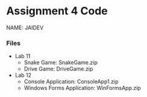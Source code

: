 # Assignment 4 Code
NAME: JAIDEV
### Files
- Lab 11
  - Snake Game: SnakeGame.zip
  - Drive Game: DriveGame.zip
- Lab 12
  - Console Application: ConsoleApp1.zip
  - Windows Forms Application: WinFormsApp.zip
